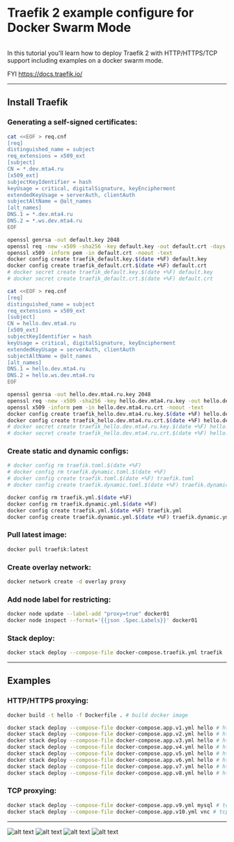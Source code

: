 # Traefik 2 example configure for Docker Swarm Mode
```
```
In this tutorial you'll learn how to deploy Traefik 2 with HTTP/HTTPS/TCP support including examples on a docker swarm mode.

FYI https://docs.traefik.io/

***

## Install Traefik

### Generating a self-signed certificates:

```bash
cat <<EOF > req.cnf
[req]
distinguished_name = subject
req_extensions = x509_ext
[subject]
CN = *.dev.mta4.ru
[x509_ext]
subjectKeyIdentifier = hash
keyUsage = critical, digitalSignature, keyEncipherment
extendedKeyUsage = serverAuth, clientAuth
subjectAltName = @alt_names
[alt_names]
DNS.1 = *.dev.mta4.ru
DNS.2 = *.ws.dev.mta4.ru
EOF
```
```bash
openssl genrsa -out default.key 2048
openssl req -new -x509 -sha256 -key default.key -out default.crt -days 3650 -subj "/CN=*.dev.mta4.ru/C=RU/ST=Moscow/L=Moscow/O=MTA4RU/OU=IT" -config req.cnf -extensions x509_ext
openssl x509 -inform pem -in default.crt -noout -text
docker config create traefik_default.key.$(date +%F) default.key
docker config create traefik_default.crt.$(date +%F) default.crt
# docker secret create traefik_default.key.$(date +%F) default.key
# docker secret create traefik_default.crt.$(date +%F) default.crt
```
```bash
cat <<EOF > req.cnf
[req]
distinguished_name = subject
req_extensions = x509_ext
[subject]
CN = hello.dev.mta4.ru
[x509_ext]
subjectKeyIdentifier = hash
keyUsage = critical, digitalSignature, keyEncipherment
extendedKeyUsage = serverAuth, clientAuth
subjectAltName = @alt_names
[alt_names]
DNS.1 = hello.dev.mta4.ru
DNS.2 = hello.ws.dev.mta4.ru
EOF
```
```bash
openssl genrsa -out hello.dev.mta4.ru.key 2048
openssl req -new -x509 -sha256 -key hello.dev.mta4.ru.key -out hello.dev.mta4.ru.crt -days 3650 -subj "/CN=hello.dev.mta4.ru/C=RU/ST=Moscow/L=Moscow/O=MTA4RU/OU=IT" -config req.cnf -extensions x509_ext
openssl x509 -inform pem -in hello.dev.mta4.ru.crt -noout -text
docker config create traefik_hello.dev.mta4.ru.key.$(date +%F) hello.dev.mta4.ru.key
docker config create traefik_hello.dev.mta4.ru.crt.$(date +%F) hello.dev.mta4.ru.crt
# docker secret create traefik_hello.dev.mta4.ru.key.$(date +%F) hello.dev.mta4.ru.key
# docker secret create traefik_hello.dev.mta4.ru.crt.$(date +%F) hello.dev.mta4.ru.crt
```

### Create static and dynamic configs:

```bash
# docker config rm traefik.toml.$(date +%F)
# docker config rm traefik.dynamic.toml.$(date +%F)
# docker config create traefik.toml.$(date +%F) traefik.toml
# docker config create traefik.dynamic.toml.$(date +%F) traefik.dynamic.toml

docker config rm traefik.yml.$(date +%F)
docker config rm traefik.dynamic.yml.$(date +%F)
docker config create traefik.yml.$(date +%F) traefik.yml
docker config create traefik.dynamic.yml.$(date +%F) traefik.dynamic.yml
```

### Pull latest image:

```bash
docker pull traefik:latest
```

### Create overlay network:

```bash
docker network create -d overlay proxy
```

### Add node label for restricting:

```bash
docker node update --label-add "proxy=true" docker01
docker node inspect --format='{{json .Spec.Labels}}' docker01
```

### Stack deploy:

```bash
docker stack deploy --compose-file docker-compose.traefik.yml traefik
```

***

## Examples

### HTTP/HTTPS proxying:

```bash
docker build -t hello -f Dockerfile . # build docker image
```
```bash
docker stack deploy --compose-file docker-compose.app.v1.yml hello # http
docker stack deploy --compose-file docker-compose.app.v2.yml hello # https
docker stack deploy --compose-file docker-compose.app.v3.yml hello # http+https
docker stack deploy --compose-file docker-compose.app.v4.yml hello # http+redirect+https
docker stack deploy --compose-file docker-compose.app.v5.yml hello # http+redirect+https+auth
docker stack deploy --compose-file docker-compose.app.v6.yml hello # http+sticky
docker stack deploy --compose-file docker-compose.app.v7.yml hello # http+https+sticky
docker stack deploy --compose-file docker-compose.app.v8.yml hello # http+redirect+https+auth+sticky
```

### TCP proxying:

```bash
docker stack deploy --compose-file docker-compose.app.v9.yml mysql # tcp 3306to30000
docker stack deploy --compose-file docker-compose.app.v10.yml vnc # tcp 5901to30001
```

***

![alt text](https://raw.githubusercontent.com/rlagutinhub/docker_swarm-mode.traefik2-example/master/screen1.png)
![alt text](https://raw.githubusercontent.com/rlagutinhub/docker_swarm-mode.traefik2-example/master/screen2.png)
![alt text](https://raw.githubusercontent.com/rlagutinhub/docker_swarm-mode.traefik2-example/master/screen3.png)
![alt text](https://raw.githubusercontent.com/rlagutinhub/docker_swarm-mode.traefik2-example/master/screen4.png)

